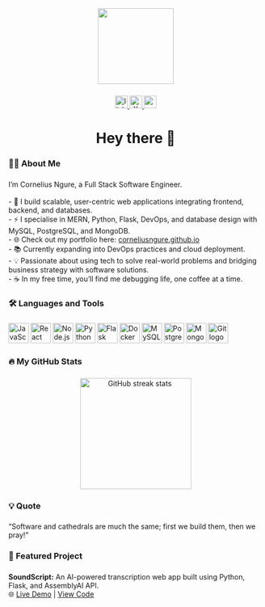 <div align="center">
  <img height="150" src="https://media.giphy.com/media/M9gbBd9nbDrOTu1Mqx/giphy.gif" />
</div>

###

<div align="center">
  <a href="https://www.linkedin.com/in/corneliusngure/">
    <img src="https://img.shields.io/static/v1?message=LinkedIn&logo=linkedin&label=&color=0077B5&logoColor=white&labelColor=&style=for-the-badge" height="25" alt="linkedin logo" />
  </a>
  <a href="https://x.com/CorneliusNgure">
    <img src="https://img.shields.io/static/v1?message=X&logo=x&label=&color=000000&logoColor=white&labelColor=&style=for-the-badge" height="25" alt="X logo" />
  </a>
  <a href="https://corneliusngure.github.io/">
    <img src="https://img.shields.io/static/v1?message=Portfolio&logo=githubpages&label=&color=222222&logoColor=white&labelColor=&style=for-the-badge" height="25" alt="portfolio logo" />
  </a>
</div>

###

<h1 align="center">Hey there 👋</h1>

###

<h3 align="left">👨‍💻 About Me</h3>

###

<p align="left">
I’m Cornelius Ngure, a Full Stack Software Engineer.<br><br>
- 🔭 I build scalable, user-centric web applications integrating frontend, backend, and databases.<br>
- ⚡ I specialise in MERN, Python, Flask, DevOps, and database design with MySQL, PostgreSQL, and MongoDB.<br>
- 🌐 Check out my portfolio here: <a href="https://corneliusngure.github.io/">corneliusngure.github.io</a><br>
- 📚 Currently expanding into DevOps practices and cloud deployment.<br>
- 💡 Passionate about using tech to solve real-world problems and bridging business strategy with software solutions.<br>
- ☕ In my free time, you’ll find me debugging life, one coffee at a time.
</p>

###

<h3 align="left">🛠️ Languages and Tools</h3>

###

<div align="left">
  <img src="https://cdn.jsdelivr.net/gh/devicons/devicon/icons/javascript/javascript-original.svg" height="40" alt="JavaScript logo" />
  <img src="https://cdn.jsdelivr.net/gh/devicons/devicon/icons/react/react-original.svg" height="40" alt="React logo" />
  <img src="https://cdn.jsdelivr.net/gh/devicons/devicon/icons/nodejs/nodejs-original.svg" height="40" alt="Node.js logo" />
  <img src="https://cdn.jsdelivr.net/gh/devicons/devicon/icons/python/python-original.svg" height="40" alt="Python logo" />
  <img src="https://cdn.jsdelivr.net/gh/devicons/devicon/icons/flask/flask-original.svg" height="40" alt="Flask logo" />
  <img src="https://cdn.jsdelivr.net/gh/devicons/devicon/icons/docker/docker-original.svg" height="40" alt="Docker logo" />
  <img src="https://cdn.jsdelivr.net/gh/devicons/devicon/icons/mysql/mysql-original.svg" height="40" alt="MySQL logo" />
  <img src="https://cdn.jsdelivr.net/gh/devicons/devicon/icons/postgresql/postgresql-original.svg" height="40" alt="PostgreSQL logo" />
  <img src="https://cdn.jsdelivr.net/gh/devicons/devicon/icons/mongodb/mongodb-original.svg" height="40" alt="MongoDB logo" />
  <img src="https://cdn.jsdelivr.net/gh/devicons/devicon/icons/git/git-original.svg" height="40" alt="Git logo" />
</div>

###

<h3 align="left">🔥 My GitHub Stats</h3>

###

<div align="center">
  <img src="https://streak-stats.demolab.com?user=CorneliusNgure&theme=dark&hide_border=false&border_radius=5" height="220" alt="GitHub streak stats" />
</div>

###

<h3 align="left">💡 Quote</h3>

###

<p align="left">
  “Software and cathedrals are much the same; first we build them, then we pray!”
</p>

###

<h3 align="left">🚀 Featured Project</h3>

###

<p align="left">
  <strong>SoundScript:</strong> An AI-powered transcription web app built using Python, Flask, and AssemblyAI API. <br>
  🌐 <a href="https://soundscript-zxru.onrender.com/" target="_blank">Live Demo</a> | <a href="https://github.com/CorneliusNgure/SoundScript" target="_blank">View Code</a>
</p>
